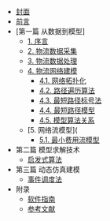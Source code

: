 - [封面](README.md)
- [前言](preface.md)
- [第一篇 从数据到模型]
  - [1. 序言](section1/1.introduction.md)
  - [2. 物流数据采集](section1/2.data_collecting.md)
  - [3. 物流数据处理](section1/3.data_processing.md)
  - [4. 物流网络建模](section1/4.net_modelling.md)
    - [4.1. 网络拓扑化](section1/4.1.net_topologizing.md)
    - [4.2. 路径遍历算法](section1/4.2.net_traversing.md)
    - [4.3. 最短路径标号法](section1/4.3.labelling_algorithm.md)
    - [4.4. 最短路径模型](section1/4.4.shortest_path_model.md)
    - [4.5. 模型算法关系](section1/4.5.model_algorithm.md)
  - [5. 网络流模型](
    - [5.1. 最小费用流模型](section1/5.1.min_net_flow.md)
- 第二篇 模型求解技术
  - [启发式算法](section2/heuristics.md)
- 第三篇 动态仿真建模
  - [事件调度法](section3/event_scheduling.md)
- 附录
  - [软件指南](soft_guide.md)
  - [参考文献](references.md)